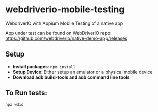 # webdriverio-mobile-testing
WebdriverIO with Appium Mobile Testing of a native app

App under test can be found on WebDriverIO repo: https://github.com/webdriverio/native-demo-app/releases


## Setup
- **Install packages**: `npm install`
- **Setup Device**: Either setup an emulator or a physical mobile device
- **Download adb build-tools and adb command line tools**

## To Run tests:
`npx wdio`